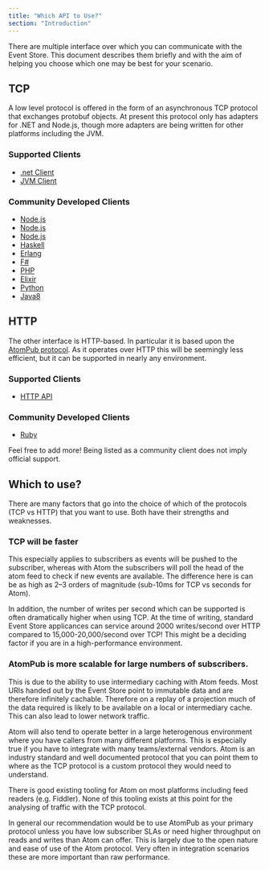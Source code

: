 ```yaml
---
title: "Which API to Use?"
section: "Introduction"
---
```


There are multiple interface over which you can communicate with the Event Store. This document describes them briefly and with the aim of helping you choose which one may be best for your scenario.

## TCP

A low level protocol is offered in the form of an asynchronous TCP protocol that exchanges protobuf objects. At present this protocol only has adapters for .NET and Node.js, though more adapters are being written for other platforms including the JVM.

### Supported Clients

- [.net Client](http://www.nuget.org/packages/EventStore.Client)
- [JVM Client](https://github.com/EventStore/EventStore.JVM)

### Community Developed Clients

- [Node.js](https://www.npmjs.com/package/event-store-client)
- [Node.js](https://www.npmjs.com/package/ges-client)
- [Node.js](https://github.com/nicdex/eventstore-node)
- [Haskell](https://github.com/YoEight/eventstore)
- [Erlang](https://bitbucket.org/anakryiko/erles)
- [F#](https://github.com/haf/EventStore.Client.FSharp)
- [PHP](https://github.com/dbellettini/php-eventstore-client)
- [Elixir](https://github.com/exponentially/extreme)
- [Python](https://github.com/madedotcom/atomicpuppy)
- [Java8](https://github.com/msemys/esjc)

## HTTP

The other interface is HTTP-based. In particular it is based upon the [AtomPub protocol](http://tools.ietf.org/html/rfc5023). As it operates over HTTP this will be seemingly less efficient, but it can be supported in nearly any environment.

### Supported Clients

- [HTTP API](/http-api)

### Community Developed Clients

- [Ruby](https://github.com/arkency/http_eventstore)

<span class="note">
Feel free to add more! Being listed as a community client does not imply official support.
</span>

## Which to use?

There are many factors that go into the choice of which of the protocols (TCP vs HTTP) that you want to use. Both have their strengths and weaknesses.

### TCP will be faster

This especially applies to subscribers as events will be pushed to the subscriber, whereas with Atom the subscribers will poll the head of the atom feed to check if new events are available. The difference here is can be as high as 2–3 orders of magnitude (sub-10ms for TCP vs seconds for Atom).

In addition, the number of writes per second which can be supported is often dramatically higher when using TCP. At the time of writing, standard Event Store applicances can service around 2000 writes/second over HTTP compared to 15,000-20,000/second over TCP! This might be a deciding factor if you are in a high-performance environment.

### AtomPub is more scalable for large numbers of subscribers.

This is due to the ability to use intermediary caching with Atom feeds. Most URIs handed out by the Event Store point to immutable data and are therefore infinitely cachable. Therefore on a replay of a projection much of the data required is likely to be available on a local or intermediary cache. This can also lead to lower network traffic.

Atom will also tend to operate better in a large heterogenous environment where you have callers from many different platforms. This is especially true if you have to integrate with many teams/external vendors. Atom is an industry standard and well documented protocol that you can point them to where as the TCP protocol is a custom protocol they would need to understand.

There is good existing tooling for Atom on most platforms including feed readers (e.g. Fiddler). None of this tooling exists at this point for the analysing of traffic with the TCP protocol.

<span class="note">
In general our recommendation would be to use AtomPub as your primary protocol unless you have low subscriber SLAs or need higher throughput on reads and writes than Atom can offer. This is largely due to the open nature and ease of use of the Atom protocol. Very often in integration scenarios these are more important than raw performance.
</span>
